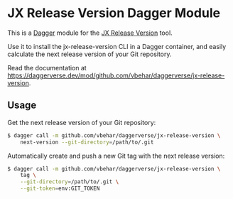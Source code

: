 # JX Release Version Dagger Module

This is a [Dagger](https://dagger.io/) module for the [JX Release Version](https://github.com/jenkins-x-plugins/jx-release-version) tool.

Use it to install the jx-release-version CLI in a Dagger container, and easily calculate the next release version of your Git repository.

Read the documentation at <https://daggerverse.dev/mod/github.com/vbehar/daggerverse/jx-release-version>.

## Usage

Get the next release version of your Git repository:

```bash
$ dagger call -m github.com/vbehar/daggerverse/jx-release-version \
	next-version --git-directory=/path/to/.git
```

Automatically create and push a new Git tag with the next release version:

```bash
$ dagger call -m github.com/vbehar/daggerverse/jx-release-version \
	tag \
	--git-directory=/path/to/.git \
	--git-token=env:GIT_TOKEN
```

